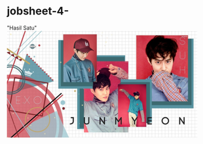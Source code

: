 # jobsheet-4-
"Hasil Satu"
![Alt Text](https://github.com/najmi10/jobsheet-4-/blob/master/suhoo.jpg "Hasil Satu")
